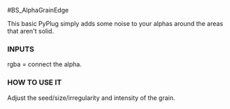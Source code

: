 #BS_AlphaGrainEdge

This basic PyPlug simply adds some noise to your alphas around the areas that aren't solid.


### INPUTS
rgba = connect the alpha.


### HOW TO USE IT
Adjust the seed/size/irregularity and intensity of the grain.

